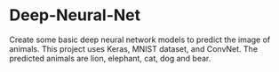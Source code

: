 # Deep-Neural-Net
Create some basic deep neural network models to predict the image of animals. This project uses Keras, MNIST dataset, and ConvNet. The predicted animals are lion, elephant, cat, dog and bear.
